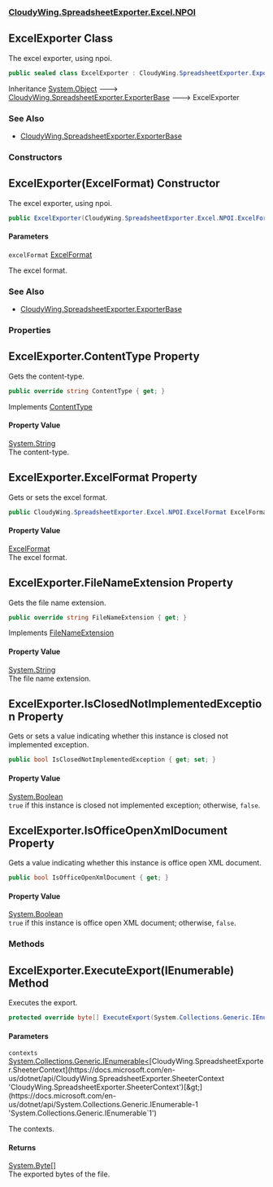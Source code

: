 ### [CloudyWing.SpreadsheetExporter.Excel.NPOI](CloudyWing.SpreadsheetExporter.Excel.NPOI.md 'CloudyWing.SpreadsheetExporter.Excel.NPOI')

## ExcelExporter Class

The excel exporter, using npoi.

```csharp
public sealed class ExcelExporter : CloudyWing.SpreadsheetExporter.ExporterBase
```

Inheritance [System.Object](https://docs.microsoft.com/en-us/dotnet/api/System.Object 'System.Object') &#129106; [CloudyWing.SpreadsheetExporter.ExporterBase](https://docs.microsoft.com/en-us/dotnet/api/CloudyWing.SpreadsheetExporter.ExporterBase 'CloudyWing.SpreadsheetExporter.ExporterBase') &#129106; ExcelExporter

### See Also
- [CloudyWing.SpreadsheetExporter.ExporterBase](https://docs.microsoft.com/en-us/dotnet/api/CloudyWing.SpreadsheetExporter.ExporterBase 'CloudyWing.SpreadsheetExporter.ExporterBase')
### Constructors

<a name='CloudyWing.SpreadsheetExporter.Excel.NPOI.ExcelExporter.ExcelExporter(CloudyWing.SpreadsheetExporter.Excel.NPOI.ExcelFormat)'></a>

## ExcelExporter(ExcelFormat) Constructor

The excel exporter, using npoi.

```csharp
public ExcelExporter(CloudyWing.SpreadsheetExporter.Excel.NPOI.ExcelFormat excelFormat=CloudyWing.SpreadsheetExporter.Excel.NPOI.ExcelFormat.OfficeOpenXmlDocument);
```
#### Parameters

<a name='CloudyWing.SpreadsheetExporter.Excel.NPOI.ExcelExporter.ExcelExporter(CloudyWing.SpreadsheetExporter.Excel.NPOI.ExcelFormat).excelFormat'></a>

`excelFormat` [ExcelFormat](CloudyWing.SpreadsheetExporter.Excel.NPOI.ExcelFormat.md 'CloudyWing.SpreadsheetExporter.Excel.NPOI.ExcelFormat')

The excel format.

### See Also
- [CloudyWing.SpreadsheetExporter.ExporterBase](https://docs.microsoft.com/en-us/dotnet/api/CloudyWing.SpreadsheetExporter.ExporterBase 'CloudyWing.SpreadsheetExporter.ExporterBase')
### Properties

<a name='CloudyWing.SpreadsheetExporter.Excel.NPOI.ExcelExporter.ContentType'></a>

## ExcelExporter.ContentType Property

Gets the content-type.

```csharp
public override string ContentType { get; }
```

Implements [ContentType](https://docs.microsoft.com/en-us/dotnet/api/CloudyWing.SpreadsheetExporter.ISpreadsheetExporter.ContentType 'CloudyWing.SpreadsheetExporter.ISpreadsheetExporter.ContentType')

#### Property Value
[System.String](https://docs.microsoft.com/en-us/dotnet/api/System.String 'System.String')  
The content-type.

<a name='CloudyWing.SpreadsheetExporter.Excel.NPOI.ExcelExporter.ExcelFormat'></a>

## ExcelExporter.ExcelFormat Property

Gets or sets the excel format.

```csharp
public CloudyWing.SpreadsheetExporter.Excel.NPOI.ExcelFormat ExcelFormat { get; set; }
```

#### Property Value
[ExcelFormat](CloudyWing.SpreadsheetExporter.Excel.NPOI.ExcelFormat.md 'CloudyWing.SpreadsheetExporter.Excel.NPOI.ExcelFormat')  
The excel format.

<a name='CloudyWing.SpreadsheetExporter.Excel.NPOI.ExcelExporter.FileNameExtension'></a>

## ExcelExporter.FileNameExtension Property

Gets the file name extension.

```csharp
public override string FileNameExtension { get; }
```

Implements [FileNameExtension](https://docs.microsoft.com/en-us/dotnet/api/CloudyWing.SpreadsheetExporter.ISpreadsheetExporter.FileNameExtension 'CloudyWing.SpreadsheetExporter.ISpreadsheetExporter.FileNameExtension')

#### Property Value
[System.String](https://docs.microsoft.com/en-us/dotnet/api/System.String 'System.String')  
The file name extension.

<a name='CloudyWing.SpreadsheetExporter.Excel.NPOI.ExcelExporter.IsClosedNotImplementedException'></a>

## ExcelExporter.IsClosedNotImplementedException Property

Gets or sets a value indicating whether this instance is closed not implemented exception.

```csharp
public bool IsClosedNotImplementedException { get; set; }
```

#### Property Value
[System.Boolean](https://docs.microsoft.com/en-us/dotnet/api/System.Boolean 'System.Boolean')  
`true` if this instance is closed not implemented exception; otherwise, `false`.

<a name='CloudyWing.SpreadsheetExporter.Excel.NPOI.ExcelExporter.IsOfficeOpenXmlDocument'></a>

## ExcelExporter.IsOfficeOpenXmlDocument Property

Gets a value indicating whether this instance is office open XML document.

```csharp
public bool IsOfficeOpenXmlDocument { get; }
```

#### Property Value
[System.Boolean](https://docs.microsoft.com/en-us/dotnet/api/System.Boolean 'System.Boolean')  
`true` if this instance is office open XML document; otherwise, `false`.
### Methods

<a name='CloudyWing.SpreadsheetExporter.Excel.NPOI.ExcelExporter.ExecuteExport(System.Collections.Generic.IEnumerable_CloudyWing.SpreadsheetExporter.SheeterContext_)'></a>

## ExcelExporter.ExecuteExport(IEnumerable<SheeterContext>) Method

Executes the export.

```csharp
protected override byte[] ExecuteExport(System.Collections.Generic.IEnumerable<CloudyWing.SpreadsheetExporter.SheeterContext> contexts);
```
#### Parameters

<a name='CloudyWing.SpreadsheetExporter.Excel.NPOI.ExcelExporter.ExecuteExport(System.Collections.Generic.IEnumerable_CloudyWing.SpreadsheetExporter.SheeterContext_).contexts'></a>

`contexts` [System.Collections.Generic.IEnumerable&lt;](https://docs.microsoft.com/en-us/dotnet/api/System.Collections.Generic.IEnumerable-1 'System.Collections.Generic.IEnumerable`1')[CloudyWing.SpreadsheetExporter.SheeterContext](https://docs.microsoft.com/en-us/dotnet/api/CloudyWing.SpreadsheetExporter.SheeterContext 'CloudyWing.SpreadsheetExporter.SheeterContext')[&gt;](https://docs.microsoft.com/en-us/dotnet/api/System.Collections.Generic.IEnumerable-1 'System.Collections.Generic.IEnumerable`1')

The contexts.

#### Returns
[System.Byte](https://docs.microsoft.com/en-us/dotnet/api/System.Byte 'System.Byte')[[]](https://docs.microsoft.com/en-us/dotnet/api/System.Array 'System.Array')  
The exported bytes of the file.